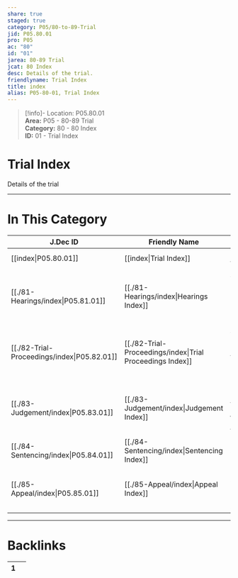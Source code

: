 ```yaml
---  
share: true  
staged: true  
category: P05/80-to-89-Trial  
jid: P05.80.01  
pro: P05  
ac: "80"  
id: "01"  
jarea: 80-89 Trial  
jcat: 80 Index  
desc: Details of the trial.  
friendlyname: Trial Index  
title: index  
alias: P05-80-01, Trial Index  
---  
```

  
>[!info]- Location: P05.80.01  
>**Area:** P05 - 80-89 Trial  
>**Category:** 80 - 80 Index  
>**ID:** 01 - Trial Index  
  
# Trial Index  
  
Details of the trial   
  
  
  
---  
# In This Category  
  
| J.Dec ID                                                                               | Friendly Name                                                                                        | Description                                                     |  
| -------------------------------------------------------------------------------------- | ---------------------------------------------------------------------------------------------------- | --------------------------------------------------------------- |  
| [[index\|P05.80.01]]                      | [[index\|Trial Index]]                                  | Details of the trial.                                           |  
| [[./81-Hearings/index\|P05.81.01]]          | [[./81-Hearings/index\|Hearings Index]]                   | Any details of pre-trial hearings, prelim hearings or hearings. |  
| [[./82-Trial-Proceedings/index\|P05.82.01]] | [[./82-Trial-Proceedings/index\|Trial Proceedings Index]] | Anything and everything that happened during trial.             |  
| [[./83-Judgement/index\|P05.83.01]]         | [[./83-Judgement/index\|Judgement Index]]                 | Details regarding the judgement outcome from trial.             |  
| [[./84-Sentencing/index\|P05.84.01]]        | [[./84-Sentencing/index\|Sentencing Index]]               | Information about the sentencing.                               |  
| [[./85-Appeal/index\|P05.85.01]]            | [[./85-Appeal/index\|Appeal Index]]                       | If applicable, information about appeal(s).                     |  
  
  
---  
# Backlinks  
<div><table class="dataview table-view-table"><thead class="table-view-thead"><tr class="table-view-tr-header"><th class="table-view-th"><span></span><span class="dataview small-text">1</span></th><th class="table-view-th"><span></span></th></tr></thead><tbody class="table-view-tbody"></tbody></table></div>